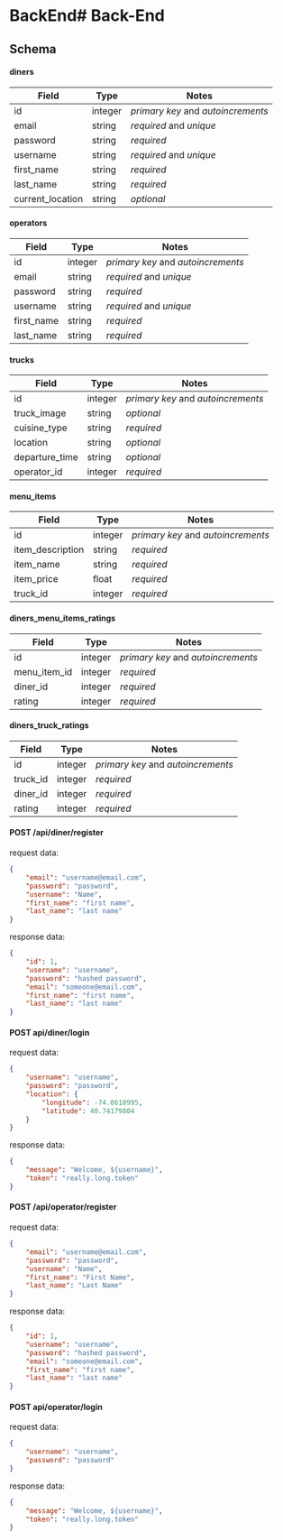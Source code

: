 # BackEnd# Back-End

## Schema

#### diners

| Field            | Type    | Notes                              |
| ---------------- | ------- | ---------------------------------- |
| id               | integer | _primary key_ and _autoincrements_ |
| email            | string  | _required_ and _unique_            |
| password         | string  | _required_                         |
| username         | string  | _required_ and _unique_            |
| first_name       | string  | _required_                         |
| last_name        | string  | _required_                         |
| current_location | string  | _optional_                         |

#### operators

| Field      | Type    | Notes                              |
| ---------- | ------- | ---------------------------------- |
| id         | integer | _primary key_ and _autoincrements_ |
| email      | string  | _required_ and _unique_            |
| password   | string  | _required_                         |
| username   | string  | _required_ and _unique_            |
| first_name | string  | _required_                         |
| last_name  | string  | _required_                         |

#### trucks

| Field          | Type    | Notes                              |
| -------------- | ------- | ---------------------------------- |
| id             | integer | _primary key_ and _autoincrements_ |
| truck_image    | string  | _optional_                         |
| cuisine_type   | string  | _required_                         |
| location       | string  | _optional_                         |
| departure_time | string  | _optional_                         |
| operator_id    | integer | _required_                         |

#### menu_items

| Field            | Type    | Notes                              |
| ---------------- | ------- | ---------------------------------- |
| id               | integer | _primary key_ and _autoincrements_ |
| item_description | string  | _required_                         |
| item_name        | string  | _required_                         |
| item_price       | float   | _required_                         |
| truck_id         | integer | _required_                         |

#### diners_menu_items_ratings

| Field        | Type    | Notes                              |
| ------------ | ------- | ---------------------------------- |
| id           | integer | _primary key_ and _autoincrements_ |
| menu_item_id | integer | _required_                         |
| diner_id     | integer | _required_                         |
| rating       | integer | _required_                         |

#### diners_truck_ratings

| Field    | Type    | Notes                              |
| -------- | ------- | ---------------------------------- |
| id       | integer | _primary key_ and _autoincrements_ |
| truck_id | integer | _required_                         |
| diner_id | integer | _required_                         |
| rating   | integer | _required_                         |

#### POST /api/diner/register

request data:

```json
{
	"email": "username@email.com",
	"password": "password",
	"username": "Name",
	"first_name": "first name",
	"last_name": "last name"
}
```

response data:

```json
{
	"id": 1,
	"username": "username",
	"password": "hashed password",
	"email": "someone@email.com",
	"first_name": "first name",
	"last_name": "last name"
}
```

#### POST api/diner/login

request data:

```json
{
	"username": "username",
	"password": "password",
	"location": {
		"longitude": -74.0618995,
		"latitude": 40.74179804
	}
}
```

response data:

```json
{
	"message": "Welcome, ${username}",
	"token": "really.long.token"
}
```

#### POST /api/operator/register

request data:

```json
{
	"email": "username@email.com",
	"password": "password",
	"username": "Name",
	"first_name": "First Name",
	"last_name": "Last Name"
}
```

response data:

```json
{
	"id": 1,
	"username": "username",
	"password": "hashed password",
	"email": "someone@email.com",
	"first_name": "first name",
	"last_name": "last name"
}
```

#### POST api/operator/login

request data:

```json
{
	"username": "username",
	"password": "password"
}
```

response data:

```json
{
	"message": "Welcome, ${username}",
	"token": "really.long.token"
}
```
